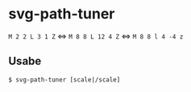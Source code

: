 # svg-path-tuner

`M 2 2 L 3 1 Z` <=> `M 8 8 L 12 4 Z` <=> `M 8 8 l 4 -4 z`  

## Usabe

`$ svg-path-tuner [scale|/scale]`
